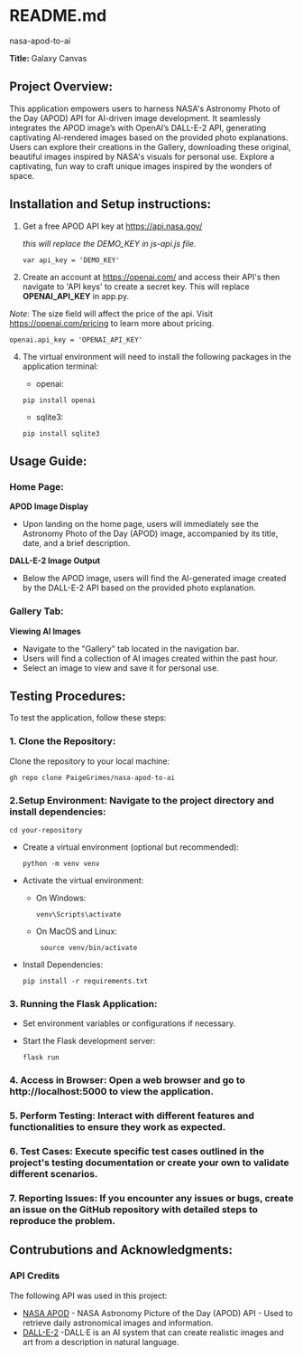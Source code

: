 # README.md
nasa-apod-to-ai

__Title:__ Galaxy Canvas

## Project Overview: 
This application empowers users to harness NASA's Astronomy Photo of the Day (APOD) API for AI-driven image development. It seamlessly integrates the APOD image’s with OpenAI’s DALL-E-2 API, generating captivating AI-rendered images based on the provided photo explanations. Users can explore their creations in the Gallery, downloading these original, beautiful images inspired by NASA's visuals for personal use. Explore a captivating, fun way to craft unique images inspired by the wonders of space.

## Installation and Setup instructions:
1. Get a free APOD API key at https://api.nasa.gov/
   
   _this will replace the DEMO_KEY in js-api.js file._
   
   ``` var api_key = 'DEMO_KEY' ```
   
3. Create an account at https://openai.com/ and access their API's then navigate to 'API keys' to create a secret key. This will replace __OPENAI_API_KEY__ in app.py.

 _Note_: The size field will affect the price of the api. Visit https://openai.com/pricing to learn more about pricing.

   ``` openai.api_key = 'OPENAI_API_KEY' ```
   
4. The virtual environment will need to install the following packages in the application terminal:
   *  openai:
     
   ```pip install openai```
   
   * sqlite3:
    
   ```pip install sqlite3```

## Usage Guide:

### Home Page:

__APOD Image Display__

* Upon landing on the home page, users will immediately see the Astronomy Photo of the Day (APOD) image, accompanied by its title, date, and a brief description.

__DALL-E-2 Image Output__

* Below the APOD image, users will find the AI-generated image created by the DALL-E-2 API based on the provided photo explanation.
  
### Gallery Tab:

__Viewing AI Images__

* Navigate to the "Gallery" tab located in the navigation bar.
* Users will find a collection of AI images created within the past hour.
* Select an image to view and save it for personal use.

## Testing Procedures:

To test the application, follow these steps:

### 1. Clone the Repository:

Clone the repository to your local machine:

   ``` gh repo clone PaigeGrimes/nasa-apod-to-ai ```
   
### 2.**Setup Environment:** Navigate to the project directory and install dependencies:

   ``` cd your-repository ```
   
   * Create a virtual environment (optional but recommended):
     
     ``` python -m venv venv ```
     
   * Activate the virtual environment:
     
     * On Windows:
       
       ``` venv\Scripts\activate ```
       
     * On MacOS and Linux:
       
       ``` source venv/bin/activate```
       
   * Install Dependencies:
     
        ```pip install -r requirements.txt ```
     
### 3. Running the Flask Application:
   * Set environment variables or configurations if necessary.
   * Start the Flask development server:
     
     ``` flask run ```

### 4. Access in Browser: Open a web browser and go to http://localhost:5000 to view the application.

### 5. Perform Testing: Interact with different features and functionalities to ensure they work as expected.

### 6. Test Cases: Execute specific test cases outlined in the project's testing documentation or create your own to validate different scenarios.

### 7. Reporting Issues: If you encounter any issues or bugs, create an issue on the GitHub repository with detailed steps to reproduce the problem.

  
## Contrubutions and Acknowledgments:

### API Credits

The following API was used in this project:

- [NASA APOD](https://api.nasa.gov/) -  NASA Astronomy Picture of the Day (APOD) API - Used to retrieve daily astronomical images and information.
- [DALL-E-2](https://openai.com/dall-e-2) -DALL·E is an AI system that can create realistic images and art from a description in natural language.


